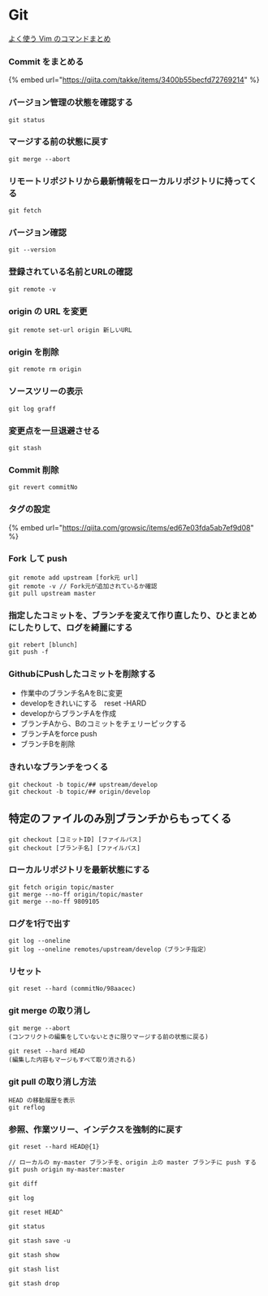 # Git

[よく使う Vim のコマンドまとめ](https://qiita.com/hide/items/5bfe5b322872c61a6896)

### Commit をまとめる

{% embed url="https://qiita.com/takke/items/3400b55becfd72769214" %}



### バージョン管理の状態を確認する

`git status`

### マージする前の状態に戻す

`git merge --abort`

### リモートリポジトリから最新情報をローカルリポジトリに持ってくる

`git fetch`

### バージョン確認

`git --version`

### 登録されている名前とURLの確認

`git remote -v`

### origin の URL を変更

`git remote set-url origin 新しいURL`

### origin を削除

`git remote rm origin`

### ソースツリーの表示

`git log graff`

### 変更点を一旦退避させる

`git stash`

### Commit 削除

`git revert commitNo`

### タグの設定

{% embed url="https://qiita.com/growsic/items/ed67e03fda5ab7ef9d08" %}



### Fork して push

```text
git remote add upstream [fork元 url]
git remote -v // Fork元が追加されているか確認
git pull upstream master
```

### 指定したコミットを、ブランチを変えて作り直したり、ひとまとめにしたりして、ログを綺麗にする

```text
git rebert [blunch]
git push -f
```

### GithubにPushしたコミットを削除する

* 作業中のブランチ名AをBに変更
* developをきれいにする　reset -HARD
* developからブランチAを作成
* ブランチAから、Bのコミットをチェリーピックする
* ブランチAをforce push
* ブランチBを削除

### きれいなブランチをつくる

```text
git checkout -b topic/## upstream/develop
git checkout -b topic/## origin/develop
```

## **特定のファイルのみ別ブランチからもってくる**

```text
git checkout [コミットID] [ファイルパス]
git checkout [ブランチ名] [ファイルパス]
```

### ローカルリポジトリを最新状態にする

```text
git fetch origin topic/master
git merge --no-ff origin/topic/master
git merge --no-ff 9809105
```

### ログを1行で出す

```text
git log --oneline
git log --oneline remotes/upstream/develop（ブランチ指定）
```

### リセット

```text
git reset --hard (commitNo/98aacec)
```

### git merge の取り消し

```text
git merge --abort
(コンフリクトの編集をしていないときに限りマージする前の状態に戻る)

git reset --hard HEAD
(編集した内容もマージもすべて取り消される)
```

### git pull の取り消し方法

```text
HEAD の移動履歴を表示
git reflog
```

### 参照、作業ツリー、インデクスを強制的に戻す

```text
git reset --hard HEAD@{1}

// ローカルの my-master ブランチを、origin 上の master ブランチに push する
git push origin my-master:master
```

`git diff` 

`git log` 

`git reset HEAD^` 

`git status` 

`git stash save -u` 

`git stash show` 

`git stash list`

`git stash drop`

